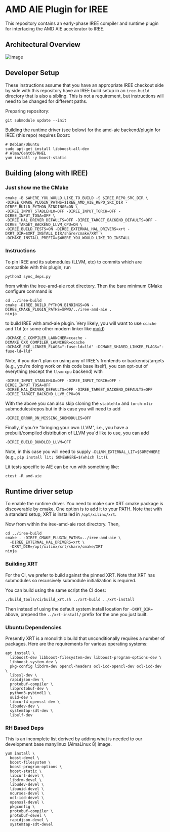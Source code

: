 # AMD AIE Plugin for IREE

This repository contains an early-phase IREE compiler and runtime plugin for
interfacing the AMD AIE accelerator to IREE.

## Architectural Overview

![image](https://github.com/nod-ai/iree-amd-aie/assets/74956/3fa73139-5fdf-4658-86c3-0705352c4ea0)


## Developer Setup

These instructions assume that you have an appropriate IREE checkout side by side
with this repository have an IREE build setup in an `iree-build` directory that
is also a sibling. This is not a requirement, but instructions will need to be
changed for different paths.

Preparing repository:

```
git submodule update --init
```

Building the runtime driver (see below) for the amd-aie backend/plugin for IREE (this repo) requires Boost:

```
# Debian/Ubuntu
sudo apt-get install libboost-all-dev
# Alma/CentOS/RHEL
yum install -y boost-static
```

## Building (along with IREE)

### Just show me the CMake

```
cmake -B $WHERE_YOU_WOULD_LIKE_TO_BUILD -S $IREE_REPO_SRC_DIR \
-DIREE_CMAKE_PLUGIN_PATHS=$IREE_AMD_AIE_REPO_SRC_DIR -DIREE_BUILD_PYTHON_BINDINGS=ON \
-DIREE_INPUT_STABLEHLO=OFF -DIREE_INPUT_TORCH=OFF -DIREE_INPUT_TOSA=OFF \
-DIREE_HAL_DRIVER_DEFAULTS=OFF -DIREE_TARGET_BACKEND_DEFAULTS=OFF -DIREE_TARGET_BACKEND_LLVM_CPU=ON \
-DIREE_BUILD_TESTS=ON -DIREE_EXTERNAL_HAL_DRIVERS=xrt -DXRT_DIR=$XRT_INSTALL_DIR/share/cmake/XRT \
-DCMAKE_INSTALL_PREFIX=$WHERE_YOU_WOULD_LIKE_TO_INSTALL
```

### Instructions

To pin IREE and its submodules (LLVM, etc) to commits which are compatible
with this plugin, run

```
python3 sync_deps.py
```

from within the iree-amd-aie root directory. Then the bare minimum CMake configure command is

```
cd ../iree-build
cmake -DIREE_BUILD_PYTHON_BINDINGS=ON -DIREE_CMAKE_PLUGIN_PATHS=$PWD/../iree-amd-aie .
ninja
```

to build IREE with amd-aie plugin. Very likely, you will want to use `ccache` and `lld` (or some other modern linker like [mold](https://github.com/rui314/mold))

```
-DCMAKE_C_COMPILER_LAUNCHER=ccache -DCMAKE_CXX_COMPILER_LAUNCHER=ccache
-DCMAKE_EXE_LINKER_FLAGS="-fuse-ld=lld" -DCMAKE_SHARED_LINKER_FLAGS="-fuse-ld=lld"
```

Note, if you don't plan on using any of IREE's frontends or backends/targets (e.g., you're doing work on this code base itself), you can opt-out of everything (except the `llvm-cpu` backend) with

```
-DIREE_INPUT_STABLEHLO=OFF -DIREE_INPUT_TORCH=OFF -DIREE_INPUT_TOSA=OFF
-DIREE_HAL_DRIVER_DEFAULTS=OFF -DIREE_TARGET_BACKEND_DEFAULTS=OFF
-DIREE_TARGET_BACKEND_LLVM_CPU=ON
```

With the above you can also skip cloning the `stablehlo` and `torch-mlir` submodules/repos but in this case you will need to add 

```
-DIREE_ERROR_ON_MISSING_SUBMODULES=OFF
```

Finally, if you're "bringing your own LLVM", i.e., you have a prebuilt/compiled distribution of LLVM you'd like to use, you can add

```
-DIREE_BUILD_BUNDLED_LLVM=OFF
```

Note, in this case you will need to supply `-DLLVM_EXTERNAL_LIT=$SOMEWHERE` (e.g., `pip install lit; SOMEWHERE=$(which lit)`).

Lit tests specific to AIE can be run with something like:

```
ctest -R amd-aie
```

## Runtime driver setup

To enable the runtime driver. You need to make sure XRT cmake package is discoverable by cmake.
One option is to add it to your PATH.
Note that with a standard setup, XRT is installed in `/opt/xilinx/xrt`. 

Now from within the iree-amd-aie root directory. Then,

```
cd ../iree-build
cmake . -DIREE_CMAKE_PLUGIN_PATHS=../iree-amd-aie \
  -DIREE_EXTERNAL_HAL_DRIVERS=xrt \
  -DXRT_DIR=/opt/xilinx/xrt/share/cmake/XRT
ninja
```

### Building XRT

For the CI, we prefer to build against the pinned XRT. Note that XRT has
submodules so recursively submodule initialization is required.

You can build using the same script the CI does:

```
./build_tools/ci/build_xrt.sh ../xrt-build ../xrt-install
```

Then instead of using the default system install location for `-DXRT_DIR=`
above, prepend the `../xrt-install/` prefix for the one you just built.

### Ubuntu Dependencies

Presently XRT is a monolithic build that unconditionally requires a number of
packages. Here are the requirements for various operating systems:

```
apt install \
  libboost-dev libboost-filesystem-dev libboost-program-options-dev \
  libboost-system-dev \
  pkg-config libdrm-dev opencl-headers ocl-icd-opencl-dev ocl-icd-dev \
  libssl-dev \
  rapidjson-dev \
  protobuf-compiler \
  libprotobuf-dev \
  python3-pybind11 \
  uuid-dev \
  libcurl4-openssl-dev \
  libudev-dev \
  systemtap-sdt-dev \
  libelf-dev
```

### RH Based Deps

This is an incomplete list derived by adding what is needed to our development
base manylinux (AlmaLinux 8) image.

```
yum install \
  boost-devel \
  boost-filesystem \
  boost-program-options \
  boost-static \
  libcurl-devel \
  libdrm-devel \
  libudev-devel \
  libuuid-devel \
  ncurses-devel \
  ocl-icd-devel \
  openssl-devel \
  pkgconfig \
  protobuf-compiler \
  protobuf-devel \
  rapidjson-devel \
  systemtap-sdt-devel

```
